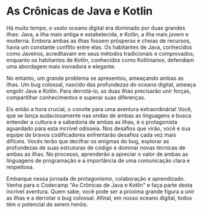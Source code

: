 # As Crônicas de Java e Kotlin

Há muito tempo, o vasto oceano digital era dominado por duas grandes ilhas: Java, a ilha mais antiga e estabelecida, e Kotlin, a ilha mais jovem e moderna. Embora ambas as ilhas fossem prósperas e cheias de recursos, havia um constante conflito entre elas. Os habitantes de Java, conhecidos como Javeiros, acreditavam em seus métodos tradicionais e comprovados, enquanto os habitantes de Kotlin, conhecidos como Kotlinianos, defendiam uma abordagem mais inovadora e elegante.

No entanto, um grande problema se apresentou, ameaçando ambas as ilhas. Um bug colossal, nascido das profundezas do oceano digital, ameaça engolir Java e Kotlin. Para derrotá-lo, as duas ilhas precisarão unir forças, compartilhar conhecimentos e superar suas diferenças.

Eis então a hora crucial, o convite para uma aventura extraordinária! Você, que se lança audaciosamente nas ondas de ambas as linguagens e busca entender a cultura e a sabedoria de ambas as ilhas, é o protagonista aguardado para esta incrível odisseia. Nos desafios que virão, você e sua equipe de bravos codificadores enfrentarão desafios cada vez mais difíceis. Vocês terão que decifrar os enigmas do bug, explorar as profundezas de suas estruturas de código e dominar novas técnicas de ambas as ilhas. No processo, aprenderão a apreciar o valor de ambas as linguagens de programação e a importância de uma comunicação clara e respeitosa.

Embarque nessa jornada de protagonismo, colaboração e aprendizado. Venha para o Codecamp "As Crônicas de Java e Kotlin" e faça parte desta incrível aventura. Quem sabe, você pode ser a próxima grande figura a unir as ilhas e a derrotar o bug colossal. Afinal, em nosso oceano digital, todos têm o potencial de serem heróis.
